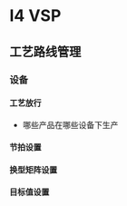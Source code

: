 <script>
console.log(123)

</script>

# I4 VSP

## 工艺路线管理

### 设备

#### 工艺放行

- 哪些产品在哪些设备下生产

#### 节拍设置

#### 换型矩阵设置

#### 目标值设置